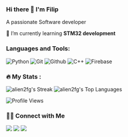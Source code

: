### Hi there 👋 I'm Filip

 A passionate Software developer
 
 🌱 I’m currently learning **STM32 development**

### Languages and Tools:
![Python](https://img.shields.io/badge/Python-14354C?&logo=python&logoColor=white)
![Git](https://img.shields.io/badge/GIT-E44C30?&logo=git&logoColor=white)
![Github](https://img.shields.io/badge/github-171515?&logo=github&logoColor=white)
![C++](https://img.shields.io/badge/c++-%2300599C.svg?&logo=c%2B%2B&logoColor=white)
![Firebase](https://img.shields.io/badge/firebase-ffa428?&logo=firebase&logoColor=white&fontColor=white)

### :fire: My Stats :
![alien2fg's Streak](https://github-readme-streak-stats.herokuapp.com/?user=alien2fg&theme=vue-dark&hide_border=true)
![alien2fg's Top Languages](https://github-readme-stats.vercel.app/api/top-langs/?username=alien2fg&theme=vue-dark&show_icons=true&hide_border=true&layout=compact)

![Profile Views](https://komarev.com/ghpvc/?username=alien2fg&color=green)

### 🤝🏻 Connect with Me
<a href="mailto:filipgnojek@gmail.com"><img src="https://img.shields.io/badge/filipgnojek@gmail.com-b23e2f?logo=gmail&logoColor=white"></a>
<a href="http://www.linkedin.com/in/filip-gnojek"><img src="https://img.shields.io/badge/Filip Gnojek-blue?logo=linkedin&logoColor=white"></a>
<a href="https://www.facebook.com/filip.gnojek.3"><img src="https://img.shields.io/badge/Filip Gnojek-1877F2?&logo=facebook&logoColor=white"></a>
